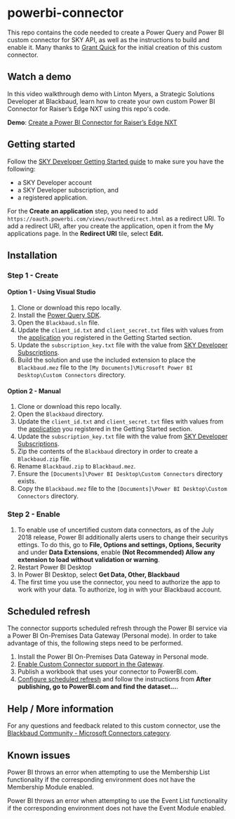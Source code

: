 # powerbi-connector

This repo contains the code needed to create a Power Query and Power BI custom connector for SKY API, as well as the instructions to build and enable it.  Many thanks to [Grant Quick](https://github.com/GrantQuick) for the initial creation of this custom connector.

## Watch a demo

In this video walkthrough demo with Linton Myers, a Strategic Solutions Developer at Blackbaud, learn how to create your own custom Power BI Connector for Raiser’s Edge NXT using this repo's code.

**Demo**: [Create a Power BI Connector for Raiser’s Edge NXT](https://www.youtube.com/watch?v=wIRdN3eexCo&feature=youtu.be)

## Getting started

Follow the [SKY Developer Getting Started guide](https://developer.blackbaud.com/skyapi/docs/getting-started) to make sure you have the following:

- a SKY Developer account
- a SKY Developer subscription, and
- a registered application.

For the **Create an application** step, you need to add `https://oauth.powerbi.com/views/oauthredirect.html` as a redirect URI. To add a redirect URI, after you create the application, open it from the My applications page. In the **Redirect URI** tile, select **Edit.**

## Installation

### Step 1 - Create

#### Option 1 - Using Visual Studio

1. Clone or download this repo locally.
2. Install the [Power Query SDK](https://marketplace.visualstudio.com/items?itemName=Dakahn.PowerQuerySDK).
3. Open the `Blackbaud.sln` file.
4. Update the `client_id.txt` and `client_secret.txt` files with values from the [application](https://developer.blackbaud.com/apps/) you registered in the Getting Started section.
5. Update the `subscription_key.txt` file with the value from [SKY Developer Subscriptions](https://developer.blackbaud.com/subscriptions/).
6. Build the solution and use the included extension to place the `Blackbaud.mez` file to the `[My Documents]\Microsoft Power BI Desktop\Custom Connectors` directory.

#### Option 2 - Manual

1. Clone or download this repo locally.
2. Open the `Blackbaud` directory.
3. Update the `client_id.txt` and `client_secret.txt` files with values from the [application](https://developer.blackbaud.com/apps/) you registered in the Getting Started section.
4. Update the `subscription_key.txt` file with the value from [SKY Developer Subscriptions](https://developer.blackbaud.com/subscriptions/).
5. Zip the contents of the `Blackbaud` directory in order to create a `Blackbaud.zip` file.
6. Rename `Blackbaud.zip` to `Blackbaud.mez`.
7. Ensure the `[Documents]\Power BI Desktop\Custom Connectors` directory exists.
8. Copy the `Blackbaud.mez` file to the `[Documents]\Power BI Desktop\Custom Connectors` directory.

### Step 2 - Enable

1. To enable use of uncertified custom data connectors, as of the July 2018 release, Power BI additionally alerts users to change their securitys ettings. To do this, go to **File, Options and settings, Options, Security** and under **Data Extensions**, enable **(Not Recommended) Allow any extension to load without validation or warning**.
2. Restart Power BI Desktop
3. In Power BI Desktop, select **Get Data, Other, Blackbaud**
4. The first time you use the connector, you need to authorize the app to work with your data.  To authorize, log in with your Blackbaud account.

## Scheduled refresh

The connector supports scheduled refresh through the Power BI service via a Power BI On-Premises Data Gateway (Personal mode). In order to take advantage of this, the following steps need to be performed.

1. Install the Power BI On-Premises Data Gateway in Personal mode.
2. [Enable Custom Connector support in the Gateway](https://docs.microsoft.com/en-us/power-query/samples/trippin/9-testconnection/readme#enabling-custom-connectors-in-the-personal-gateway).
3. Publish a workbook that uses your connector to PowerBI.com.
4. [Configure scheduled refresh](https://docs.microsoft.com/en-us/power-query/samples/trippin/9-testconnection/readme#testing-scheduled-refresh) and follow the instructions from **After publishing, go to PowerBI.com and find the dataset...**.

## Help / More information

For any questions and feedback related to this custom connector, use the [Blackbaud Community - Microsoft Connectors category](https://community.blackbaud.com/forums/viewcategory/586).

## Known issues

Power BI throws an error when attempting to use the Membership List functionality if the corresponding environment does not have the Membership Module enabled.

Power BI throws an error when attempting to use the Event List functionality if the corresponding environment does not have the Event Module enabled.
